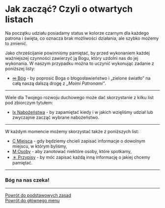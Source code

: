 # Jak zacząć? Czyli o otwartych listach
Na początku udziału posiadamy status w kolorze <span class="status status-black">czarnym</span> dla każdego patrona i święta, co oznacza brak możliwości działania, ale szybko możemy to zmienić.

Jako chrześcijanie powinniśmy pamiętać, by przed wykonaniem każdej ważniejszej czynności zawierzyć ją Bogu, który uzdolni nas do jej wykonania. W naszym przypadku można to uczynić wykonując zadanie z poniższej listy:
- [<span class="status status-list"><span class="status status-gray">∞</span> Bóg</span>](bog.md) - by poprosić Boga o błogosławieństwo i „zielone światło” na całą naszą dalszą drogę z _„Moimi Patronami”_.

---
Wiele dla Twojego rozwoju duchowego może dać skorzystanie z kilku list pod zbiorczym tytułem:
- [<span class="status status-list"><span class="status status-list">Ix</span> Nabożeństwa](nabozenstwa.md) - by zapamiętać kiedy i w jakich wzięliśmy udział lub zwyczajnie zacząć wybrane nabożeństwo.

---
W każdym momencie możemy skorzystać także z poniższych list:
- [<span class="status status-list"><span class="status status-list">C</span> Miejsca](miejsca.md) - gdy będziemy chcieli zapisać informacje o dowolnym miejscu, w którym byliśmy,
- [<span class="status status-list"><span class="status status-list">M</span> Osoby](osoby.md) - aby zanotować niektóre osoby, które spotkamy,
- [<span class="status status-list"><span class="status status-list">＊</span> Przypisy](przypisy.md) - by móc zapisać każdą inną informację o jakiej chcemy pamiętać.

---
### <div class="colored centered">Bóg na nas czeka!</div>

---
[Powrót do podstawowych zasad](podstawowe_zasady.md)  
[Powrót do głównego menu](index.md)
